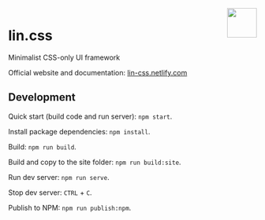<img src="https://lin-css.netlify.com/assets/logo.png" width="60" height="60" align="right"/>

# lin.css

Minimalist CSS-only UI framework

Official website and documentation: [lin-css.netlify.com](https://lin-css.netlify.com/)

## Development

Quick start (build code and run server): `npm start`.

Install package dependencies: `npm install`.

Build: `npm run build`.

Build and copy to the site folder: `npm run build:site`.

Run dev server: `npm run serve`.

Stop dev server: `CTRL` + `C`.

Publish to NPM: `npm run publish:npm`.